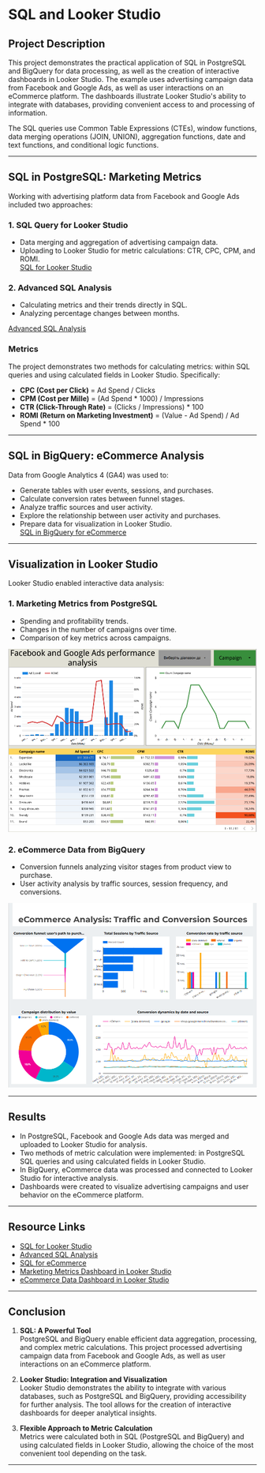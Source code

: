 # SQL and Looker Studio

## Project Description
This project demonstrates the practical application of SQL in PostgreSQL and BigQuery for data processing, as well as the creation of interactive dashboards in Looker Studio. The example uses advertising campaign data from Facebook and Google Ads, as well as user interactions on an eCommerce platform. The dashboards illustrate Looker Studio's ability to integrate with databases, providing convenient access to and processing of information.

The SQL queries use Common Table Expressions (CTEs), window functions, data merging operations (JOIN, UNION), aggregation functions, date and text functions, and conditional logic functions.

---

## SQL in PostgreSQL: Marketing Metrics
Working with advertising platform data from Facebook and Google Ads included two approaches:

### 1. SQL Query for Looker Studio
- Data merging and aggregation of advertising campaign data.
- Uploading to Looker Studio for metric calculations: CTR, CPC, CPM, and ROMI.  
[SQL for Looker Studio](https://github.com/Valentyna-Lychko/Data-Analytics-Projects/blob/main/SQL_Files/prepare_looker.sql)

### 2. Advanced SQL Analysis
- Calculating metrics and their trends directly in SQL.
- Analyzing percentage changes between months.
  
[Advanced SQL Analysis](https://github.com/Valentyna-Lychko/Data-Analytics-Projects/blob/main/SQL_Files/metrics_trends.sql)

### Metrics
The project demonstrates two methods for calculating metrics: within SQL queries and using calculated fields in Looker Studio. Specifically:
- **CPC (Cost per Click)** = Ad Spend / Clicks
- **CPM (Cost per Mille)** = (Ad Spend * 1000) / Impressions
- **CTR (Click-Through Rate)** = (Clicks / Impressions) * 100
- **ROMI (Return on Marketing Investment)** = (Value - Ad Spend) / Ad Spend * 100

---

## SQL in BigQuery: eCommerce Analysis
Data from Google Analytics 4 (GA4) was used to:
- Generate tables with user events, sessions, and purchases.
- Calculate conversion rates between funnel stages.
- Analyze traffic sources and user activity.
- Explore the relationship between user activity and purchases.
- Prepare data for visualization in Looker Studio.  
[SQL in BigQuery for eCommerce](https://github.com/Valentyna-Lychko/Data-Analytics-Projects/blob/main/SQL_Files/BigQueryProject.sql)

---

## Visualization in Looker Studio
Looker Studio enabled interactive data analysis:

### 1. Marketing Metrics from PostgreSQL
- Spending and profitability trends.
- Changes in the number of campaigns over time.
- Comparison of key metrics across campaigns.
   
![](https://github.com/Valentyna-Lychko/Data-Analytics-Projects/blob/main/Dashboard_Images/Marketing_metrics_with_looker.png)


### 2. eCommerce Data from BigQuery
- Conversion funnels analyzing visitor stages from product view to purchase.
- User activity analysis by traffic sources, session frequency, and conversions.
  
![](https://github.com/Valentyna-Lychko/Data-Analytics-Projects/blob/main/Dashboard_Images/eCommerce_BigQuery.png)

---

## Results
- In PostgreSQL, Facebook and Google Ads data was merged and uploaded to Looker Studio for analysis.
- Two methods of metric calculation were implemented: in PostgreSQL SQL queries and using calculated fields in Looker Studio.
- In BigQuery, eCommerce data was processed and connected to Looker Studio for interactive analysis.
- Dashboards were created to visualize advertising campaigns and user behavior on the eCommerce platform.

---

## Resource Links
- [SQL for Looker Studio](https://github.com/Valentyna-Lychko/Data-Analytics-Projects/blob/main/SQL_Files/prepare_looker.sql)
- [Advanced SQL Analysis](https://github.com/Valentyna-Lychko/Data-Analytics-Projects/blob/main/SQL_Files/metrics_trends.sql)
- [SQL for eCommerce](https://github.com/Valentyna-Lychko/Data-Analytics-Projects/blob/main/SQL_Files/BigQueryProject.sql)
- [Marketing Metrics Dashboard in Looker Studio](https://github.com/Valentyna-Lychko/Data-Analytics-Projects/blob/main/Dashboard_Images/Marketing_metrics_with_looker.png)
- [eCommerce Data Dashboard in Looker Studio](https://github.com/Valentyna-Lychko/Data-Analytics-Projects/blob/main/Dashboard_Images/eCommerce_BigQuery.png)

---

## Conclusion

1. **SQL: A Powerful Tool**  
   PostgreSQL and BigQuery enable efficient data aggregation, processing, and complex metric calculations. This project processed advertising campaign data from Facebook and Google Ads, as well as user interactions on an eCommerce platform.  

2. **Looker Studio: Integration and Visualization**  
   Looker Studio demonstrates the ability to integrate with various databases, such as PostgreSQL and BigQuery, providing accessibility for further analysis. The tool allows for the creation of interactive dashboards for deeper analytical insights.  

3. **Flexible Approach to Metric Calculation**  
   Metrics were calculated both in SQL (PostgreSQL and BigQuery) and using calculated fields in Looker Studio, allowing the choice of the most convenient tool depending on the task.


---

